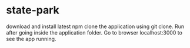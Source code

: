 # state-park
download and install latest npm
clone the application using git clone.
Run <npm start> after going inside the application folder.
Go to browser localhost:3000 to see the app running.
